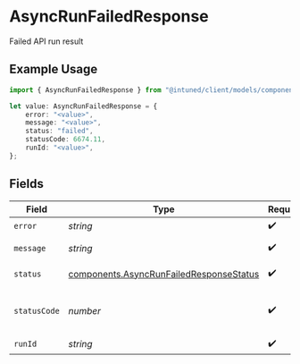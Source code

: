 # AsyncRunFailedResponse

Failed API run result

## Example Usage

```typescript
import { AsyncRunFailedResponse } from "@intuned/client/models/components";

let value: AsyncRunFailedResponse = {
    error: "<value>",
    message: "<value>",
    status: "failed",
    statusCode: 6674.11,
    runId: "<value>",
};
```

## Fields

| Field                                                                                              | Type                                                                                               | Required                                                                                           | Description                                                                                        |
| -------------------------------------------------------------------------------------------------- | -------------------------------------------------------------------------------------------------- | -------------------------------------------------------------------------------------------------- | -------------------------------------------------------------------------------------------------- |
| `error`                                                                                            | *string*                                                                                           | :heavy_check_mark:                                                                                 | Error code                                                                                         |
| `message`                                                                                          | *string*                                                                                           | :heavy_check_mark:                                                                                 | Error message                                                                                      |
| `status`                                                                                           | [components.AsyncRunFailedResponseStatus](../../models/components/asyncrunfailedresponsestatus.md) | :heavy_check_mark:                                                                                 | The status of the run                                                                              |
| `statusCode`                                                                                       | *number*                                                                                           | :heavy_check_mark:                                                                                 | The HTTP status code of the API run                                                                |
| `runId`                                                                                            | *string*                                                                                           | :heavy_check_mark:                                                                                 | The run ID                                                                                         |
